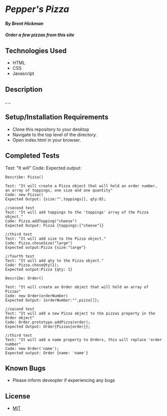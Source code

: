 # _Pepper's Pizza_

#### By _**Brent Hickman**_

#### _Order a few pizzas from this site_

## Technologies Used

* HTML
* CSS
* Javascript


## Description

_ _

## Setup/Installation Requirements

* Clone this repository to your desktop
* Navigate to the top level of the directory.
* Open index.html in your browser.

## Completed Tests
Test: "It will" Code: Expected output:

    Describe: Pizza()

    Test: "It will create a Pizza object that will hold an order number, an array of toppings, one size and one quantity"
    Code: new Pizza()
    Expected Output: {size:"",toppings[], qty:0};

    //second test
    Test: "It will add toppings to the 'toppings' array of the Pizza object."
    Code: Pizza.addTopping("cheese")
    Expected Output: Pizza {toppings:["cheese"]}

    //third test
    Test: "It will add size to the Pizza object." 
    Code: Pizza.choseSize("large")
    Expected output:Pizza {size:"large"}

    //fourth test
    Test: "It will add qty to the Pizza object." 
    Code: Pizza.choseQty(1);
    Expected output:Pizza {qty: 1}

    Describe: Order()

    Test: "It will create an Order object that will hold an array of Pizzas"
    Code: new Order(orderNumber)
    Expected Output: {orderNumber:"",pizza[]};

    //second test
    Test: "It will add a new Pizza object to the pizzas property in the Order object"
    Code: Order.prototype.addPizza(order);
    Expected Output: Order{Pizzas{order}};

    //third test
    Test: "It will add a name property to Orders, this will replace 'order number" 
    Code: new Order('name');
    Expected output: Order {name: 'name'}




## Known Bugs

* Please inform deveopler if experiencing any bugs

## License

* [MIT](https://opensource.org/licenses/MIT)
